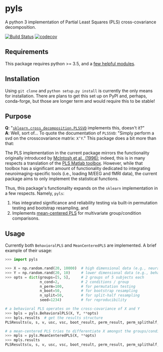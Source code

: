 # pyls
A python 3 implementation of Partial Least Squares (PLS) cross-covariance decomposition.

[![Build Status](https://travis-ci.org/rmarkello/pyls.svg?branch=master)](https://travis-ci.org/rmarkello/pyls)
[![codecov](https://codecov.io/gh/rmarkello/pyls/branch/master/graph/badge.svg)](https://codecov.io/gh/rmarkello/pyls)

## Requirements
This package requires python >= 3.5, and a [few helpful modules](https://github.com/rmarkello/pyls/blob/master/requirements.txt).

## Installation
Using `git clone` and `python setup.py install` is currently the only means for installation. There are plans to get this set up on PyPI and, perhaps, conda-forge, but those are longer term and would require this to be stable!

## Purpose
**Q**: "[`sklearn.cross_decomposition.PLSSVD`](http://scikit-learn.org/stable/modules/generated/sklearn.cross_decomposition.PLSSVD.html) implements this, doesn't it?"  
**A**: Well, sort of... To quote the documentation of `PLSSVD`: "Simply perform a svd on the crosscovariance matrix: `X’Y`." This package does a bit more than that:

The PLS implementation in the current package mirrors the functionality originally introduced by [McIntosh et al., (1996)](https://www.ncbi.nlm.nih.gov/pubmed/9345485); indeed, this is in many respects a translation of the [PLS Matlab toolbox](https://www.rotman-baycrest.on.ca/index.php?section=84). However, while that toolbox has a significant amount of functionality dedicated to integrating neuroimaging-specific tools (i.e., loading M/EEG and fMRI data), the current package aims to only implement the statistical functions.

Thus, this package's functionality expands on the `sklearn` implementation in a few respects. Namely, `pyls`:
1. Has integrated significance and reliability testing via built-in permutation testing and bootstrap resampling, and
2. Implements [mean-centered PLS](https://www.ncbi.nlm.nih.gov/pubmed/20656037) for multivariate group/condition comparisons.

## Usage
Currently both `BehavioralPLS` and `MeanCenteredPLS` are implemented. A brief example of their usage:

```python
>>> import pyls

>>> X = np.random.rand(20, 10000)  # high dimensional data (e.g., neural)
>>> Y = np.random.rand(20, 10)     # lower dimensional data (e.g., behavioral)
>>> opts = dict(groups=[5, 5],     # 2 groups of 5 subjects each
                n_cond=2,          # 2 conditions / group
                n_perm=100,        # for permutation testing
                n_boot=50,         # for bootstrap resampling
                n_split=50,        # for split-half resampling
                seed=1234)         # for reproducibility

# a behavioral PLS operates on the cross-covariance of X and Y
>>> bpls = pyls.BehavioralPLS(X, Y, **opts)
>>> bpls.results  # get the results structure
PLSResults(u, s, v, usc, vsc, boot_result, perm_result, perm_splithalf, inputs, s_varexp)

# a mean-centered PLS tries to differentiate X amongst the groups/conditions
>>> mpls = pyls.MeanCenteredPLS(X, **opts)
>>> mpls.results
PLSResults(u, s, v, usc, vsc, boot_result, perm_result, perm_splithalf, inputs, s_varexp)
```
